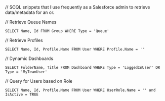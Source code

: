 // SOQL snippets that I use frequently as a Salesforce admin to retrieve data/metadata for an or. 

// Retrieve Queue Names

`SELECT Name, Id FROM Group WHERE Type = 'Queue'`

// Retrieve Profiles

`SELECT Name, Id, Profile.Name FROM User WHERE Profile.Name = ''`

// Dynamic Dashboards

`SELECT FolderName, Title FROM Dashboard WHERE Type = 'LoggedInUser' OR Type = 'MyTeamUser'`

// Query for Users based on Role

`SELECT Name, Id, Profile.Name FROM User WHERE UserRole.Name = '' and IsActive = TRUE`
